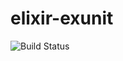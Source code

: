 # elixir-exunit

![Build Status](https://travis-ci.org/cyber-dojo-languages/elixir-exunit.svg?branch=master)
